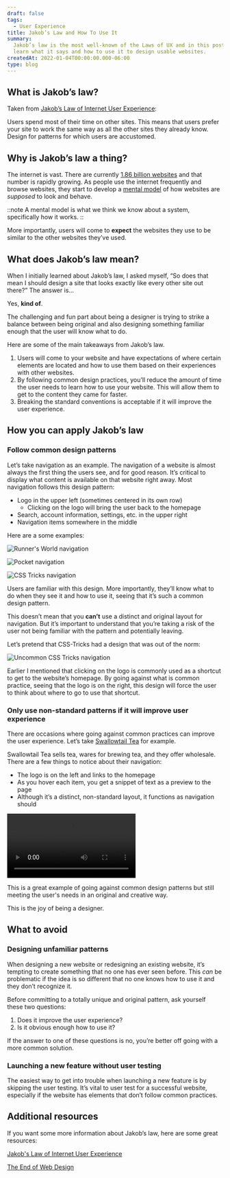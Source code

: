 ```yaml
---
draft: false
tags:
  - User Experience
title: Jakob’s Law and How To Use It
summary:
  Jakob’s law is the most well-known of the Laws of UX and in this post, you’ll
  learn what it says and how to use it to design usable websites.
createdAt: 2022-01-04T00:00:00.000-06:00
type: blog
---
```


## What is Jakob’s law?

Taken from [Jakob’s Law of Internet User Experience](https://www.nngroup.com/videos/jakobs-law-internet-ux/):

Users spend most of their time on other sites. This means that users prefer your site to work the same way as all the other sites they already know. Design for patterns for which users are accustomed.

## Why is Jakob’s law a thing?

The internet is vast. There are currently [1.86 billion websites](https://firstsiteguide.com/how-many-websites/) and that number is rapidly growing. As people use the internet frequently and browse websites, they start to develop a [mental model](https://www.nngroup.com/articles/mental-models/) of how websites are _supposed_ to look and behave.

::note
A mental model is what we think we know about a system, specifically how it works.
::

More importantly, users will come to **expect** the websites they use to be similar to the other websites they’ve used.

## What does Jakob’s law mean?

When I initially learned about Jakob’s law, I asked myself, “So does that mean I should design a site that looks exactly like every other site out there?” The answer is...

Yes, **kind of**.

The challenging and fun part about being a designer is trying to strike a balance between being original and also designing something familiar enough that the user will know what to do.

Here are some of the main takeaways from Jakob’s law.

1. Users will come to your website and have expectations of where certain elements are located and how to use them based on their experiences with other websites.
2. By following common design practices, you’ll reduce the amount of time the user needs to learn how to use your website. This will allow them to get to the content they came for faster.
3. Breaking the standard conventions is acceptable if it will improve the user experience.

## How you can apply Jakob’s law

### Follow common design patterns

Let’s take navigation as an example. The navigation of a website is almost always the first thing the users see, and for good reason. It’s critical to display what content is available on that website right away. Most navigation follows this design pattern:

- Logo in the upper left (sometimes centered in its own row)
  - Clicking on the logo will bring the user back to the homepage
- Search, account information, settings, etc. in the upper right
- Navigation items somewhere in the middle

Here are a some examples:

![Runner's World navigation](/img/runners-world-navigation.png "Runner's World navigation example")

![Pocket navigation](/img/pocket-navigation.png "Pocket navigation example")

![CSS Tricks navigation](/img/css-tricks-navigation.png "CSS Tricks navigation example")

Users are familiar with this design. More importantly, they’ll know what to do when they see it and how to use it, seeing that it’s such a common design pattern.

This doesn’t mean that you **can’t** use a distinct and original layout for navigation. But it’s important to understand that you’re taking a risk of the user not being familiar with the pattern and potentially leaving.

Let’s pretend that CSS-Tricks had a design that was out of the norm:

![Uncommon CSS Tricks navigation](/img/weird-layout.jpg "Uncommon CSS Tricks navigation example")

Earlier I mentioned that clicking on the logo is commonly used as a shortcut to get to the website’s homepage. By going against what is common practice, seeing that the logo is on the right, this design will force the user to think about where to go to use that shortcut.

### Only use non-standard patterns if it will improve user experience

There are occasions where going against common practices can improve the user experience. Let’s take [Swallowtail Tea](https://swallowtailtea.com/) for example.

Swallowtail Tea sells tea, wares for brewing tea, and they offer wholesale. There are a few things to notice about their navigation:

- The logo is on the left and links to the homepage
- As you hover each item, you get a snippet of text as a preview to the page
- Although it’s a distinct, non-standard layout, it functions as navigation should

<video controls>
<source src="/videos/swallowtail-navigation.mp4" type="video/mp4">
<source src="/videos/swallowtail-navigation.webm" type="video/webm">
<p>Your browser doesn't support HTML5 video.</p>
</video>

This is a great example of going against common design patterns but still meeting the user's needs in an original and creative way.

This is the joy of being a designer.

## What to avoid

### Designing unfamiliar patterns

When designing a new website or redesigning an existing website, it’s tempting to create something that no one has ever seen before. This _can_ be problematic if the idea is so different that no one knows how to use it and they don’t recognize it.

Before committing to a totally unique and original pattern, ask yourself these two questions:

1. Does it improve the user experience?
2. Is it obvious enough how to use it?

If the answer to one of these questions is no, you’re better off going with a more common solution.

### Launching a new feature without user testing

The easiest way to get into trouble when launching a new feature is by skipping the user testing. It’s vital to user test for a successful website, especially if the website has elements that don’t follow common practices.

## Additional resources

If you want some more information about Jakob’s law, here are some great resources:

[Jakob's Law of Internet User Experience](https://www.youtube.com/watch?v=wzb4mK9DiHM)

[The End of Web Design](https://www.nngroup.com/articles/end-of-web-design/)

